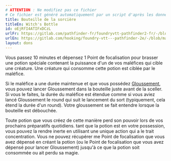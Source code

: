 ```yaml
---
# ATTENTION : Ne modifiez pas ce fichier
# Ce fichier est généré automatiquement par un script d'après les données du module Foundry VTT officiel et de sa traduction
title: Bouteille de la sorcière
titleEn: Witch's Bottle
id: oEjRfI4ATIFxDCzL
urlFr: https://gitlab.com/pathfinder-fr/foundryvtt-pathfinder2-fr/-/blob/master/data/feats/oEjRfI4ATIFxDCzL.htm
urlEn: https://gitlab.com/hooking/foundry-vtt---pathfinder-2e/-/blob/master/packs/data/feats.db/witch-s-bottle.json
layout: dons
---
```

Vous passez 10 minutes et dépensez 1 Point de focalisation pour brasser une potion spéciale contenant la puissance d'un de vos maléfices qui cible une créature. Une créature qui consomme cette potion est ciblée par le maléfice.

Si le maléfice a une durée maintenue et que vous possédez [Gloussement](../sorts/gloussement.html), vous pouvez lancer Gloussement dans la bouteille juste avant de la sceller. Si vous le faites, la durée du maléfice est étendue comme si vous aviez lancé Gloussement le round qui suit le lancement du sort (typiquement, cela étend la durée d'un round). Votre gloussement se fait entendre lorsque la bouteille est débouchée.

Toute potion que vous créez de cette manière perd son pouvoir lors de vos prochains préparatifs quotidiens. tant que la potion est en votre possession, vous pouvez la rendre inerte en utilisant une unique action qui a le trait concentration. Vous ne pouvez récupérer me Point de focalisation que vous avez dépensé en créant la potion (ou le Point de focalisation que vous avez dépensé pour lancer Gloussement) jusqu'à ce que la potion soit consommée ou ait perdu sa magie.
